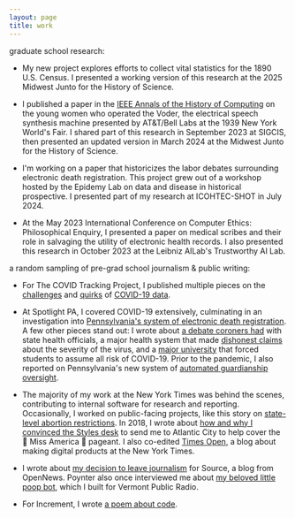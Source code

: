 ```yaml
---
layout: page
title: work
---
```

graduate school research:

- My new project explores efforts to collect vital statistics for the 1890 U.S. Census. I presented a working version of this research at the 2025 Midwest Junto for the History of Science.

- I published a paper in the [IEEE Annals of the History of Computing](https://ieeexplore.ieee.org/document/10841374) on the young women who operated the Voder, the electrical speech synthesis machine presented by AT&T/Bell Labs at the 1939 New York World's Fair. I shared part of this research in September 2023 at SIGCIS, then presented an updated version in March 2024 at the Midwest Junto for the History of Science.

- I'm working on a paper that historicizes the labor debates surrounding electronic death registration. This project grew out of a workshop hosted by the Epidemy Lab on data and disease in historical prospective. I presented part of my research at ICOHTEC-SHOT in July 2024.

- At the May 2023 International Conference on Computer Ethics: Philosophical Enquiry, I presented a paper on medical scribes and their role in salvaging the utility of electronic health records. I also presented this research in October 2023 at the Leibniz AILab's Trustworthy AI Lab.



a random sampling of pre-grad school journalism & public writing:

- For The COVID Tracking Project, I published multiple pieces on the [challenges](https://www.theatlantic.com/science/archive/2021/05/pandemic-data-america-messy/618987/) and [quirks](https://covidtracking.com/analysis-updates/silent-data-mismatches-are-compromising-key-covid-19-indicators) of [COVID-19 data](https://covidtracking.com/analysis-updates/three-covid-19-data-problems). 

- At Spotlight PA, I covered COVID-19 extensively, culminating in an investigation into [Pennsylvania's system of electronic death registration](https://www.spotlightpa.org/news/2020/09/pa-coronavirus-deaths-reporting-edrs/). A few other pieces stand out: I wrote about [a debate coroners had](https://www.spotlightpa.org/news/2020/04/pennsylvania-coronavirus-coroners-testing-communication-health-department/) with state health officials, a major health system that made [dishonest claims](https://www.spotlightpa.org/news/2020/07/coronavirus-less-severe-strain-pennsylvania-upmc-claim/) about the severity of the virus, and a [major university](https://www.spotlightpa.org/news/2020/08/penn-state-coronavirus-covid-19-students-liability-waivers-fall-semester/) that forced students to assume all risk of COVID-19. Prior to the pandemic, I also reported on Pennsylvania's new system of [automated guardianship oversight](https://www.spotlightpa.org/news/2020/03/pennsylvania-supreme-court-guardianship-seniors/).

- The majority of my work at the New York Times was behind the scenes, contributing to internal software for research and reporting. Occasionally, I worked on public-facing projects, like this story on [state-level abortion restrictions](https://www.nytimes.com/interactive/2018/07/20/us/mississippi-abortion-restrictions.html). In 2018, I wrote about [how and why I convinced the Styles desk](https://www.nytimes.com/2018/09/12/insider/miss-america-data-software.html) to send me to Atlantic City to help cover the 👑 Miss America 👑 pageant. I also co-edited [Times Open](https://archive.nytimes.com/open.blogs.nytimes.com/), a blog about making digital products at the New York Times.

- I wrote about [my decision to leave journalism](https://source.opennews.org/articles/exit-interviews-sara-simon/) for Source, a blog from OpenNews. Poynter also once interviewed me about [my beloved little poop bot](https://www.poynter.org/tech-tools/2016/you-can-steal-sara-simons-sewage-bot-and-everything-else-she-makes/), which I built for Vermont Public Radio. 

- For Increment, I wrote [a poem about code](https://increment.com/programming-languages/code-poetry/). 